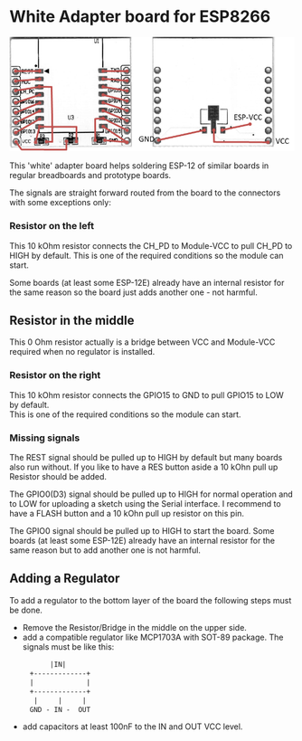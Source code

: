 # White Adapter board for ESP8266


![Adapter Board with Wires](/boards/adapter-wires.png)

This 'white' adapter board helps soldering ESP-12 of similar boards in regular breadboards and prototype boards.

The signals are straight forward routed from the board to the connectors with some exceptions only:

### Resistor on the left

This 10 kOhm resistor connects the CH_PD to Module-VCC to pull CH_PD to HIGH by default.
This is one of the required conditions so the module can start.

Some boards (at least some ESP-12E) already have an internal resistor for the same reason so the board just adds another one - not harmful.

## Resistor in the middle

This 0 Ohm resistor actually is a bridge between VCC and Module-VCC required when no regulator is installed.

### Resistor on the right

This 10 kOhm resistor connects the GPIO15 to GND to pull GPIO15 to LOW by default.  
This is one of the required conditions so the module can start.

### Missing signals

The REST signal should be pulled up to HIGH by default but many boards also run without.
If you like to have a RES button aside a 10 kOhn pull up Resistor should be added.

The GPIO0(D3) signal should be pulled up to HIGH for normal operation and to LOW for uploading a sketch using the Serial interface.
I recommend to have a FLASH button and a 10 kOhn pull up resistor on this pin.

The GPIO0 signal should be pulled up to HIGH to start the board. 
Some boards (at least some ESP-12E) already have an internal resistor for the same reason but to add another one is not harmful.


## Adding a Regulator

To add a regulator to the bottom layer of the board the following steps must be done.

* Remove the Resistor/Bridge in the middle on the upper side.
* add a compatible regulator like MCP1703A with SOT-89 package. The signals must be like this:

```
          |IN|
     +-------------+
     |             |
     +-------------+
      |     |     |
     GND - IN -  OUT
```
* add capacitors at least 100nF to the IN and OUT VCC level.

<!-- picture of adapter board with added regulator ??? -->
